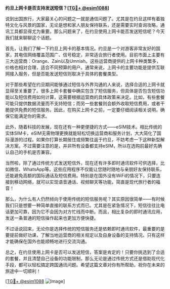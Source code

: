 **约旦上网卡是否支持发送短信？[[TG💪+ @esim1088](https://t.me/s/esim1088)]**

说到出国旅行，大家最关心的问题之一就是通信问题了。尤其是在约旦这样有着独特文化与风景的国家，无论是想和家人朋友保持联系，还是需要实时查询攻略，通讯工具都显得尤为重要。那么问题来了，在约旦使用上网卡能否发送短信呢？今天我们就来聊聊这个话题。

首先，让我们了解一下约旦上网卡的基本情况。约旦是一个对游客非常友好的国家，其电信网络覆盖范围广、信号稳定，非常适合旅行者使用。目前市面上主要有三大运营商：Orange、Zain以及Umniah。这些运营商提供的上网卡种类繁多，价格也相对合理，适合不同预算的用户。通常来说，上网卡的主要功能是提供互联网接入服务，但是否能发送短信则取决于具体的套餐类型。

对于那些希望在约旦期间能够通过短信与外界沟通的人来说，选择合适的上网卡就显得至关重要了。很多上网卡套餐中确实包含了短信服务，但具体是否包含短信功能以及短信费用如何计算，这需要根据运营商的具体政策来决定。比如，有些套餐可能只提供数据流量而不支持短信；而另一些套餐则会额外收取短信费用，或者干脆提供免费的短信服务。因此，在购买上网卡之前，一定要仔细阅读相关说明，确保它能满足你的需求。

此外，随着科技的发展，现在还有一种更便捷的方式——eSIM技术。相比传统的实体SIM卡，eSIM无需物理更换就能轻松切换运营商和服务计划，大大简化了国际漫游的过程。如果你打算长期居住或频繁往返于约旦，不妨考虑一下这种新型解决方案。不过需要注意的是，并非所有设备都支持eSIM，所以在选购前最好先确认自己的手机是否兼容。

当然啦，除了通过传统方式发送短信外，现在还有许多即时通讯软件可供选择，比如微信、WhatsApp等。这些应用程序不仅能让您随时随地与亲朋好友保持联系，还能避免高额的国际通话及短信费用。特别是在国外没有WiFi的情况下，只要连接到移动网络，就可以实现语音通话、视频聊天等功能，简直是现代旅行者的福音！

那么，为什么有人仍然倾向于使用传统的短信服务呢？其实原因很简单——有时候我们只是想要一种简单直接的联系方式而已。尤其是在紧急情况下，短信往往比电话更加可靠，因为它不会因为对方忙线而中断。而且，相比复杂的即时通讯应用，发送一条普通的短信操作起来也更加方便快捷。

不过话说回来，无论你是选择传统的短信服务还是依赖即时通讯软件，最重要的是要提前做好功课，了解当地运营商的相关规定以及自身设备的支持情况。只有这样才能确保在国外也能顺畅地进行交流沟通。

总之，在约旦使用上网卡是否可以发送短信，答案是肯定的！只要你挑选到了合适的套餐，并且清楚自己设备的功能限制，那么无论是通过传统方式还是借助现代化手段，都可以轻松搞定跨国通讯问题。希望这篇文章对你有所帮助，祝你在未来的旅途中一切顺利！

[[TG💪+ @esim1088](https://t.me/s/esim1088) ![Image](https://i.postimg.cc/4NQfJmqS/Snipaste-2025-05-13-00-14-12.png)]